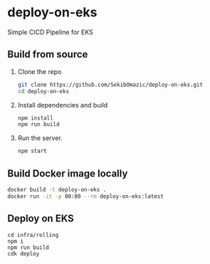 # deploy-on-eks

Simple CICD Pipeline for EKS

## Build from source

1. Clone the repo

   ```sh
   git clone https://github.com/SekibOmazic/deploy-on-eks.git
   cd deploy-on-eks
   ```

2. Install dependencies and build

   ```sh
   npm install
   npm run build
   ```

3. Run the server.
   ```sh
   npm start
   ```

## Build Docker image locally

```sh
docker build -t deploy-on-eks .
docker run -it -p 80:80 --rm deploy-on-eks:latest
```

## Deploy on EKS

```
cd infra/rolling
npm i
npm run build
cdk deploy
```
